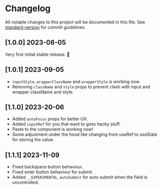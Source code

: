 # Changelog

All notable changes to this project will be documented in this file. See [standard-version](https://github.com/conventional-changelog/standard-version) for commit guidelines.

<a name="1.0.0"></a>

## [1.0.0] 2023-08-05

Very first initial stable release. 🎉

## [1.0.1] 2023-09-05

- `inputStyle`, `wrapperClassName` and `wrapperStyle` is working now.
- Removing `className` and `style` props to prevent clash with input and wrapper className and style.

## [1.1.0] 2023-20-06

- Added `autoFocus` props for better UX.
- Added `inputRef` for you that want to goes hacky stuff.
- Paste to the component is working now!
- Some adjustment under the hood like changing from useRef to useState for storing the value.

## [1.1.1] 2023-11-09

- Fixed backspace button behaviour.
- Fixed enter button behaviour for submit.
- Added `__EXPERIMENTAL_autoSubmit` for auto submit when the field is uncontrolled.
